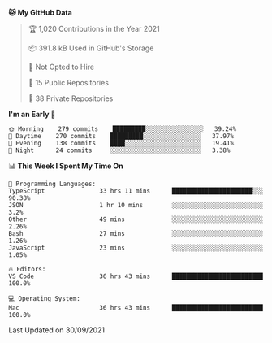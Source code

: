 <!--START_SECTION:waka-->
**🐱 My GitHub Data** 

> 🏆 1,020 Contributions in the Year 2021
 > 
> 📦 391.8 kB Used in GitHub's Storage 
 > 
> 🚫 Not Opted to Hire
 > 
> 📜 15 Public Repositories 
 > 
> 🔑 38 Private Repositories  
 > 
**I'm an Early 🐤** 

```text
🌞 Morning    279 commits    █████████░░░░░░░░░░░░░░░░   39.24% 
🌆 Daytime    270 commits    █████████░░░░░░░░░░░░░░░░   37.97% 
🌃 Evening    138 commits    ████░░░░░░░░░░░░░░░░░░░░░   19.41% 
🌙 Night      24 commits     ░░░░░░░░░░░░░░░░░░░░░░░░░   3.38%

```


📊 **This Week I Spent My Time On** 

```text
💬 Programming Languages: 
TypeScript               33 hrs 11 mins      ██████████████████████░░░   90.38% 
JSON                     1 hr 10 mins        ░░░░░░░░░░░░░░░░░░░░░░░░░   3.2% 
Other                    49 mins             ░░░░░░░░░░░░░░░░░░░░░░░░░   2.26% 
Bash                     27 mins             ░░░░░░░░░░░░░░░░░░░░░░░░░   1.26% 
JavaScript               23 mins             ░░░░░░░░░░░░░░░░░░░░░░░░░   1.05%

🔥 Editors: 
VS Code                  36 hrs 43 mins      █████████████████████████   100.0%

💻 Operating System: 
Mac                      36 hrs 43 mins      █████████████████████████   100.0%

```


 Last Updated on 30/09/2021
<!--END_SECTION:waka-->

